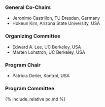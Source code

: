 ### General Co-Chairs
- Jeronimo Castrillon, TU Dresden, Germany
- Hokeun Kim, Arizona State University, USA

### Organizing Committee
- Edward A. Lee, UC Berkeley, USA
- Marten Lohstroh, UC Berkeley, USA

### Program Chair
- Patricia Derler, Kontrol, USA

### Program Committee
{% include_relative pc.md %}